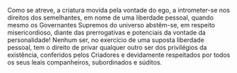 ﻿Como se atreve, a criatura movida pela vontade do ego, a intrometer-se nos direitos dos semelhantes, em nome de uma liberdade pessoal, quando mesmo os Governantes Supremos do universo abstêm-se, em respeito misericordioso, diante das prerrogativas e potenciais da vontade da personalidade! Nenhum ser, no exercício de uma suposta liberdade pessoal, tem o direito de privar qualquer outro ser dos privilégios da existência, conferidos pelos Criadores e devidamente respeitados por todos os seus leais companheiros, subordinados e súditos.